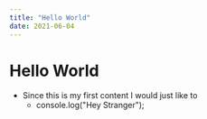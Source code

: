 ```yaml
---
title: "Hello World"
date: 2021-06-04
---
```


# Hello World
 - Since this is my first content I would just like to </br>
   * console.log("Hey Stranger");
